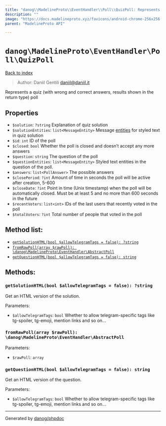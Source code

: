 ```yaml
---
title: "danog\\MadelineProto\\EventHandler\\Poll\\QuizPoll: Represents a quiz (with wrong and correct answers, results shown in the return type) poll"
description: ""
image: "https://docs.madelineproto.xyz/favicons/android-chrome-256x256.png"
parent: "MadelineProto API"

---
```

# `danog\MadelineProto\EventHandler\Poll\QuizPoll`
[Back to index](../../../../index.html)

> Author: Daniil Gentili <daniil@daniil.it>  
  

Represents a quiz (with wrong and correct answers, results shown in the return type) poll  



## Properties
* `$solution`: `?string` Explanation of quiz solution
* `$solutionEntities`: `list<MessageEntity>` Message [entities](https://core.telegram.org/api/entities) for styled text in quiz solution
* `$id`: `int` ID of the poll
* `$closed`: `bool` Whether the poll is closed and doesn’t accept any more answers
* `$question`: `string` The question of the poll
* `$questionEntities`: `list<MessageEntity>` Styled text entities in the question of the poll.
* `$answers`: `list<PollAnswer>` The possible answers
* `$closePeriod`: `?int` Amount of time in seconds the poll will be active after creation, 5-600
* `$closeDate`: `?int` Point in time (Unix timestamp) when the poll will be automatically closed. Must be at least 5 and no more than 600 seconds in the future
* `$recentVoters`: `list<int>` IDs of the last users that recently voted in the poll
* `$totalVoters`: `?int` Total number of people that voted in the poll

## Method list:
* [`getSolutionHTML(bool $allowTelegramTags = false): ?string`](#getSolutionHTML)
* [`fromRawPoll(array $rawPoll): \danog\MadelineProto\EventHandler\AbstractPoll`](#fromRawPoll)
* [`getQuestionHTML(bool $allowTelegramTags = false): string`](#getQuestionHTML)

## Methods:
### <a name="getSolutionHTML"></a> `getSolutionHTML(bool $allowTelegramTags = false): ?string`

Get an HTML version of the solution.


Parameters:

* `$allowTelegramTags`: `bool` Whether to allow telegram-specific tags like tg-spoiler, tg-emoji, mention links and so on...  



### <a name="fromRawPoll"></a> `fromRawPoll(array $rawPoll): \danog\MadelineProto\EventHandler\AbstractPoll`




Parameters:

* `$rawPoll`: `array`   



### <a name="getQuestionHTML"></a> `getQuestionHTML(bool $allowTelegramTags = false): string`

Get an HTML version of the question.


Parameters:

* `$allowTelegramTags`: `bool` Whether to allow telegram-specific tags like tg-spoiler, tg-emoji, mention links and so on...  



---
Generated by [danog/phpdoc](https://phpdoc.daniil.it)
